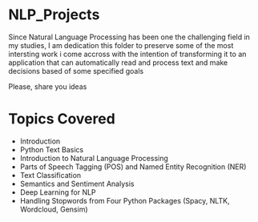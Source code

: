 # NLP_Projects

Since Natural Language Processing has been one the challenging field in my studies, I am dedication this folder to preserve some of the most intersting work i come accross with the intention of transforming it to an application that can automatically read and process text and make decisions based of some specified goals

Please, share you ideas
# Topics Covered
- Introduction
- Python Text Basics
- Introduction to Natural Language Processing
- Parts of Speech Tagging (POS) and Named Entity Recognition (NER)
- Text Classification
- Semantics and Sentiment Analysis
- Deep Learning for NLP
- Handling Stopwords from Four Python Packages (Spacy, NLTK, Wordcloud, Gensim)
